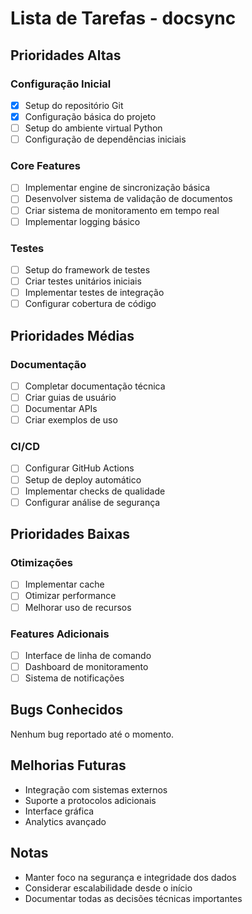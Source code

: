 # Lista de Tarefas - docsync

## Prioridades Altas

### Configuração Inicial
- [x] Setup do repositório Git
- [x] Configuração básica do projeto
- [ ] Setup do ambiente virtual Python
- [ ] Configuração de dependências iniciais

### Core Features
- [ ] Implementar engine de sincronização básica
- [ ] Desenvolver sistema de validação de documentos
- [ ] Criar sistema de monitoramento em tempo real
- [ ] Implementar logging básico

### Testes
- [ ] Setup do framework de testes
- [ ] Criar testes unitários iniciais
- [ ] Implementar testes de integração
- [ ] Configurar cobertura de código

## Prioridades Médias

### Documentação
- [ ] Completar documentação técnica
- [ ] Criar guias de usuário
- [ ] Documentar APIs
- [ ] Criar exemplos de uso

### CI/CD
- [ ] Configurar GitHub Actions
- [ ] Setup de deploy automático
- [ ] Implementar checks de qualidade
- [ ] Configurar análise de segurança

## Prioridades Baixas

### Otimizações
- [ ] Implementar cache
- [ ] Otimizar performance
- [ ] Melhorar uso de recursos

### Features Adicionais
- [ ] Interface de linha de comando
- [ ] Dashboard de monitoramento
- [ ] Sistema de notificações

## Bugs Conhecidos
Nenhum bug reportado até o momento.

## Melhorias Futuras
- Integração com sistemas externos
- Suporte a protocolos adicionais
- Interface gráfica
- Analytics avançado

## Notas
- Manter foco na segurança e integridade dos dados
- Considerar escalabilidade desde o início
- Documentar todas as decisões técnicas importantes

